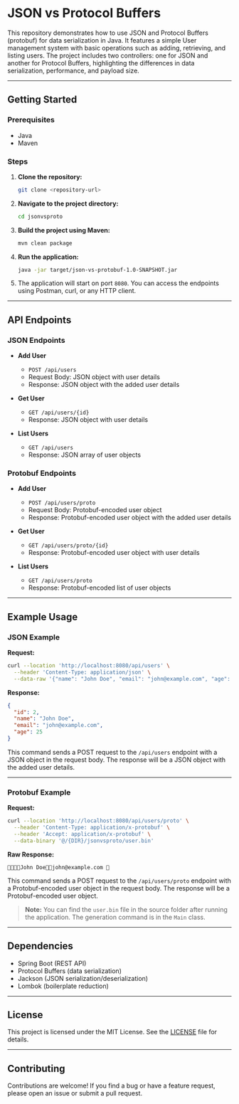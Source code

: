 # JSON vs Protocol Buffers

This repository demonstrates how to use JSON and Protocol Buffers (protobuf) for data serialization in Java. It features a simple User management system with basic operations such as adding, retrieving, and listing users. The project includes two controllers: one for JSON and another for Protocol Buffers, highlighting the differences in data serialization, performance, and payload size.

---

## Getting Started

### Prerequisites

- Java
- Maven

### Steps

1. **Clone the repository:**
   ```bash
   git clone <repository-url>
   ```
2. **Navigate to the project directory:**
   ```bash
   cd jsonvsproto
   ```
3. **Build the project using Maven:**
   ```bash
   mvn clean package
   ```
4. **Run the application:**
   ```bash
   java -jar target/json-vs-protobuf-1.0-SNAPSHOT.jar
   ```
5. The application will start on port `8080`. You can access the endpoints using Postman, curl, or any HTTP client.

---

## API Endpoints

### JSON Endpoints

- **Add User**
  - `POST /api/users`
  - Request Body: JSON object with user details
  - Response: JSON object with the added user details

- **Get User**
  - `GET /api/users/{id}`
  - Response: JSON object with user details

- **List Users**
  - `GET /api/users`
  - Response: JSON array of user objects

### Protobuf Endpoints

- **Add User**
  - `POST /api/users/proto`
  - Request Body: Protobuf-encoded user object
  - Response: Protobuf-encoded user object with the added user details

- **Get User**
  - `GET /api/users/proto/{id}`
  - Response: Protobuf-encoded user object with user details

- **List Users**
  - `GET /api/users/proto`
  - Response: Protobuf-encoded list of user objects

---

## Example Usage

### JSON Example

**Request:**
```bash
curl --location 'http://localhost:8080/api/users' \
  --header 'Content-Type: application/json' \
  --data-raw '{"name": "John Doe", "email": "john@example.com", "age": 25}'
```

**Response:**
```json
{
  "id": 2,
  "name": "John Doe",
  "email": "john@example.com",
  "age": 25
}
```

This command sends a POST request to the `/api/users` endpoint with a JSON object in the request body. The response will be a JSON object with the added user details.

---

### Protobuf Example

**Request:**
```bash
curl --location 'http://localhost:8080/api/users/proto' \
  --header 'Content-Type: application/x-protobuf' \
  --header 'Accept: application/x-protobuf' \
  --data-binary '@/{DIR}/jsonvsproto/user.bin'
```

**Raw Response:**
```
John Doejohn@example.com 
```

This command sends a POST request to the `/api/users/proto` endpoint with a Protobuf-encoded user object in the request body. The response will be a Protobuf-encoded user object.

> **Note:** You can find the `user.bin` file in the source folder after running the application. The generation command is in the `Main` class.

---

## Dependencies

- Spring Boot (REST API)
- Protocol Buffers (data serialization)
- Jackson (JSON serialization/deserialization)
- Lombok (boilerplate reduction)

---

## License

This project is licensed under the MIT License. See the [LICENSE](LICENSE) file for details.

---

## Contributing

Contributions are welcome! If you find a bug or have a feature request, please open an issue or submit a pull request.